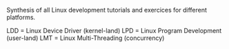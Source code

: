 Synthesis of all Linux development tutorials and exercices for different platforms.

LDD = Linux Device Driver (kernel-land)
LPD = Linux Program Development (user-land)
LMT = Linux Multi-Threading (concurrency)
